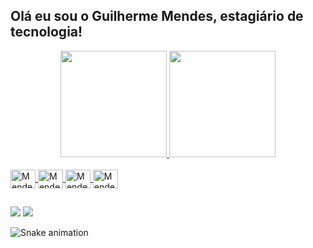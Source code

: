 ##           Olá eu sou o Guilherme Mendes, estagiário de tecnologia!
<div align="center">
  <a href="https://github.com/Mendeszx">
  <img height="170em" src="https://github-readme-stats.vercel.app/api?username=Mendeszx&show_icons=true&theme=discord_old_blurple&include_all_commits=true&count_private=true"/>
  <img height="170em" src="https://github-readme-stats.vercel.app/api/top-langs/?username=Mendeszx&layout=compact&langs_count=7&theme=discord_old_blurple"/>
</div>
<div style="display: inline_block"><br>
  <img align="center" alt="Mendes-java" height="30" width="40" src="https://cdn.jsdelivr.net/gh/devicons/devicon/icons/java/java-original.svg">
  <img align="center" alt="Mendes-java" height="30" width="40" src="https://cdn.jsdelivr.net/gh/devicons/devicon/icons/kotlin/kotlin-original.svg">
  <img align="center" alt="Mendes-java" height="30" width="40" src="https://cdn.jsdelivr.net/gh/devicons/devicon/icons/spring/spring-original.svg">
  <img align="center" alt="Mendes-java" height="30" width="40" src="https://cdn.jsdelivr.net/gh/devicons/devicon/icons/amazonwebservices/amazonwebservices-original.svg">
  
</div>
  
  ##
 
<div> 
  <a href = "mailto:guilherme_mendes2018@outlook.com"><img src="https://img.shields.io/badge/-Gmail-%23333?style=for-the-badge&logo=gmail&logoColor=white" target="_blank"></a>
  <a href="https://www.linkedin.com/in/guilherme-mendes-cunha/" target="_blank"><img src="https://img.shields.io/badge/-LinkedIn-%230077B5?style=for-the-badge&logo=linkedin&logoColor=white" target="_blank"></a> 
 
  ![Snake animation](https://github.com/Mendeszx/Mendeszx/blob/output/github-contribution-grid-snake.svg)
 
</div>
